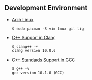 ## Development Environment
- [Arch Linux](https://www.archlinux.org/)
  ```
  $ sudo pacman -S vim tmux git tig  
  ```
- [C++ Support in Clang](https://clang.llvm.org/cxx_status.html)
  ```
  $ clang++ -v
  clang version 10.0.0
  ```
- [C++ Standards Support in GCC](https://gcc.gnu.org/projects/cxx-status.html)
  ```
  $ g++ -v
  gcc version 10.1.0 (GCC)
  ```
